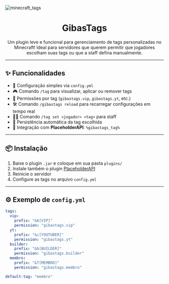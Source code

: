 ![minecraft_tags](https://github.com/user-attachments/assets/52630bf7-b6c6-4a87-b0be-11079fce5066)

<h1 align="center">GibasTags</h1>

<p align="center">
  Um plugin leve e funcional para gerenciamento de tags personalizadas no Minecraft! Ideal para servidores que querem permitir que jogadores escolham suas tags ou que a staff defina manualmente.
</p>

---

## ✨ Funcionalidades

- 📁 Configuração simples via `config.yml`
- 🎮 Comando `/tag` para visualizar, aplicar ou remover tags
- 🔐 Permissões por tag (`gibastags.vip`, `gibastags.yt`, etc.)
- 🛠️ Comando `/gibastags reload` para recarregar configurações em tempo real
- 🧑‍⚖️ Comando `/tag set <jogador> <tag>` para staff
- 💾 Persistência automática da tag escolhida
- 🔌 Integração com **PlaceholderAPI**: `%gibastags_tag%`

---

## 📦 Instalação

1. Baixe o plugin `.jar` e coloque em sua pasta `plugins/`
2. Instale também o plugin [PlaceholderAPI](https://www.spigotmc.org/resources/placeholderapi.6245/)
3. Reinicie o servidor
4. Configure as tags no arquivo `config.yml`

---

## ⚙️ Exemplo de `config.yml`

```yaml
tags:
  vip:
    prefix: "&6[VIP]"
    permission: "gibastags.vip"
  yt:
    prefix: "&c[YOUTUBER]"
    permission: "gibastags.yt"
  builder:
    prefix: "&b[BUILDER]"
    permission: "gibastags.builder"
  membro:
    prefix: "&7[MEMBRO]"
    permission: "gibastags.membro"

default-tag: "membro"
